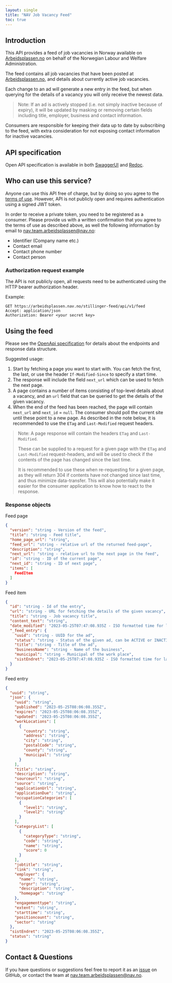 ```yaml
---
layout: single
title: "NAV Job Vacancy Feed"
toc: true
---
```


## Introduction

This API provides a feed of job vacancies in Norway available on [Arbeidsplassen.no](https://arbeidsplassen.nav.no) on
behalf of the Norwegian Labour and Welfare Administration.

The feed contains all job vacancies that have been posted at [Arbeidsplassen.no](https://arbeidsplassen.nav.no), and
details about currently active job vacancies.

Each change to an ad will generate a new entry in the feed, but when querying for the details of a vacancy you will only
receive the newest data.

> Note: If an ad is actively stopped (i.e. not simply inactive because of expiry), it will be updated by masking or
> removing certain fields including title, employer, business and contact information.

Consumers are responsible for keeping their data up to date by subscribing to the feed, with extra consideration for not
exposing contact information for inactive vacancies.

## API specification

Open API specification is available in both [SwaggerUI](https://pam-stilling-feed.ekstern.dev.nav.no/swagger)
and [Redoc](https://pam-stilling-feed.ekstern.dev.nav.no/redoc).

## Who can use this service?

Anyone can use this API free of charge, but by doing so you agree to
the [terms of use](https://arbeidsplassen.nav.no/avtale-stilling-feed). However, API is not publicly open and requires
authentication using a signed JWT token.

In order to receive a private token, you need to be registered as a consumer.
Please provide us with a written confirmation that you agree to the terms of use as described above, as well 
the following information by email
to [nav.team.arbeidsplassen@nav.no](mailto:nav.team.arbeidsplassen@nav.no):

* Identifier (Company name etc.)
* Contact email
* Contact phone number
* Contact person

### Authorization request example

The API is not publicly open, all requests need to be authenticated using the HTTP bearer authorization header.

Example:

```
GET https://arbeidsplassen.nav.no/stillinger-feed/api/v1/feed
Accept: application/json
Authorization: Bearer <your secret key>
```

## Using the feed

Please see the [OpenApi specification](#api-specification) for details about the endpoints and response data structure.

Suggested usage:

1. Start by fetching a page you want to start with. You can fetch the first, the last, or use the
   header `If-Modified-Since` to specify a start time.
2. The response will include the field `next_url` which can be used to fetch the next page.
3. A page contains a number of items consisting of top-level details about a vacancy, and an `url` field that can be
   queried to get the details of the given vacancy.
4. When the end of the feed has been reached, the page will contain `next_url` and `next_id` = `null`. The consumer
   should poll the current site until these point to a new page. As described in the note below, it is recommended to
   use the `ETag` and `Last-Modified` request headers.

> Note: A page response will contain the headers `ETag` and `Last-Modified`.
>
> These can be supplied to a request for a given page with the `ETag` and `Last-Modified` request-headers, and will be
> used to check if the contents of the page has changed since the last time.
>
> It is recommended to use these when re-requesting for a given page, as they will return 304 if contents have not
> changed since last time, and thus minimize data-transfer. This will also potentially make it easier for the consumer
> application to know how to react to the response.

### Response objects

Feed page

```json
{
  "version": "string - Version of the feed",
  "title": "string - Feed title",
  "home_page_url": "string",
  "feed_url": "string - relative url of the returned feed-page",
  "description": "string",
  "next_url": "string - relative url to the next page in the feed",
  "id": "string - ID of the current page",
  "next_id": "string - ID of next page",
  "items": [
    FeedItem
  ]
}
```

Feed item

```json
{
  "id": "string - Id of the entry",
  "url": "string - URL for fetching the details of the given vacancy",
  "title": "string - Job vacancy title",
  "content_text": "string",
  "date_modified": "2023-05-25T07:47:08.935Z - ISO formatted time for last change to the ad",
  "_feed_entry": {
    "uuid": "string - UUID for the ad",
    "status": "string - Status of the given ad, can be ACTIVE or INACTIVE",
    "title": "string - Title of the ad",
    "businessName": "string - Name of the business",
    "municipal": "string - Municipal of the work place",
    "sistEndret": "2023-05-25T07:47:08.935Z - ISO formatted time for last change to the ad"
  }
}
```

Feed entry

```json
{
  "uuid": "string",
  "json": {
    "uuid": "string",
    "published": "2023-05-25T08:06:08.355Z",
    "expires": "2023-05-25T08:06:08.355Z",
    "updated": "2023-05-25T08:06:08.355Z",
    "workLocations": [
      {
        "country": "string",
        "address": "string",
        "city": "string",
        "postalCode": "string",
        "county": "string",
        "municipal": "string"
      }
    ],
    "title": "string",
    "description": "string",
    "sourceurl": "string",
    "source": "string",
    "applicationUrl": "string",
    "applicationDue": "string",
    "occupationCategories": [
      {
        "level1": "string",
        "level2": "string"
      }
    ],
    "categoryList": [
      {
        "categoryType": "string",
        "code": "string",
        "name": "string",
        "score": 0
      }
    ],
    "jobtitle": "string",
    "link": "string",
    "employer": {
      "name": "string",
      "orgnr": "string",
      "description": "string",
      "homepage": "string"
    },
    "engagementtype": "string",
    "extent": "string",
    "starttime": "string",
    "positioncount": "string",
    "sector": "string"
  },
  "sistEndret": "2023-05-25T08:06:08.355Z",
  "status": "string"
}
```

## Contact & Questions

If you have questions or suggestions feel free to report it as
an [issue](https://github.com/navikt/pam-stilling-feed/issues) on GitHub, or contact the team
at [nav.team.arbeidsplassen@nav.no](mailto:nav.team.arbeidsplassen@nav.no).
